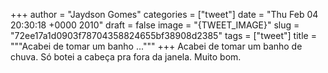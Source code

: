 
+++
author = "Jaydson Gomes"
categories = ["tweet"]
date = "Thu Feb 04 20:30:18 +0000 2010"
draft = false
image = "{TWEET_IMAGE}"
slug = "72ee17a1d0903f78704358824655bf38908d2385"
tags = ["tweet"]
title = """Acabei de tomar um banho ..."""
+++
Acabei de tomar um banho de chuva. Só botei a cabeça pra fora da janela. Muito bom.
